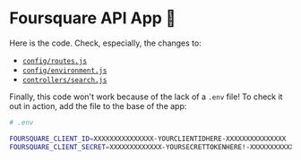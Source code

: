 # Foursquare API App :tada:

Here is the code. Check, especially, the changes to:

- [`config/routes.js`](config/routes.js)
- [`config/environment.js`](config/environment.js)
- [`controllers/search.js`](controllers/search.js)

Finally, this code won't work because of the lack of a `.env`
file! To check it out in action, add the file to the base of the app:

```bash
# .env

FOURSQUARE_CLIENT_ID=XXXXXXXXXXXXXXX-YOURCLIENTIDHERE-XXXXXXXXXXXXXXX
FOURSQUARE_CLIENT_SECRET=XXXXXXXXXXXXX-YOURSECRETTOKENHERE!-XXXXXXXXXXXXX

```

